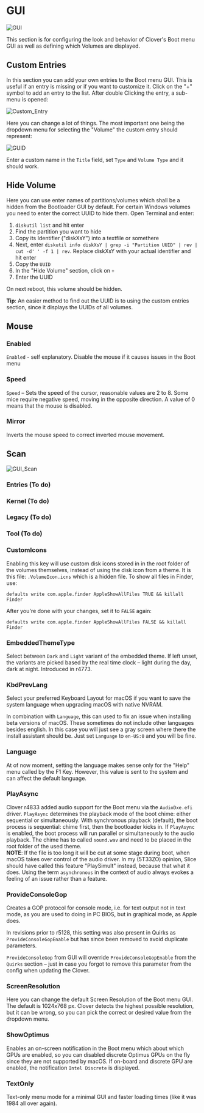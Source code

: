 # GUI
![GUI](https://user-images.githubusercontent.com/76865553/136703745-7ec35d11-5458-482c-a8c8-ccaf48d9650d.jpeg)

This section is for configuring the look and behavior of Clover's Boot menu GUI as well as defining which Volumes are displayed.

## Custom Entries
In this section you can add your own entries to the Boot menu GUI. This is useful if an entry is missing or if you want to customize it. Click on the "+" symbol to add an entry to the list. After double Clicking the entry, a sub-menu is opened: 

![Custom_Entry](https://user-images.githubusercontent.com/76865553/136745225-5c06bd82-b7a8-4459-b29d-52870742941e.png)

Here you can change a lot of things. The most important one being the dropdown menu for selecting the "Volume" the custom entry should represent:

![GUID](https://user-images.githubusercontent.com/76865553/136699942-79efe2a9-2995-48fe-a6fd-aad342ae259a.png)

Enter a custom name in the `Title` field, set `Type` and `Volume Type` and it should work.
## Hide Volume
Here you can use enter names of partitions/volumes which shall be a hidden from the Bootloader GUI by default. For certain Windows volumes you need to enter the correct UUID to hide them. Open Terminal and enter:

1. `diskutil list` and hit enter
2. Find the partition you want to hide
3. Copy its Identifier ("diskXsY") into a textfile or somethere
4. Next, enter `diskutil info diskXsY | grep -i "Partition UUID" | rev | cut -d' ' -f 1 | rev`. Replace diskXsY with your actual identifier and hit enter
5. Copy the `UUID`
6. In the "Hide Volume" section, click on `+` 
7. Enter the UUID

On next reboot, this volume should be hidden.

**Tip**: An easier method to find out the UUID is to using the custom entries section, since it displays the UUIDs of all volumes.

## Mouse
### Enabled
`Enabled` - self explanatory. Disable the mouse if it causes issues in the Boot menu

### Speed
`Speed` – Sets the speed of the cursor, reasonable values are 2 to 8. Some mice require negative speed, moving in the opposite direction. A value of 0 means that the mouse is disabled.

### Mirror
Inverts the mouse speed to correct inverted mouse movement.

## Scan
![GUI_Scan](https://user-images.githubusercontent.com/76865553/136699885-281deddd-0151-4e06-a489-4299669fe4d3.png)

### Entries (To do)
### Kernel (To do)
### Legacy (To do)
### Tool (To do)

### CustomIcons
Enabling this key will use custom disk icons stored in in the root folder of the volumes themselves, instead of using the disk icon from a theme. It is this file: `.VolumeIcon.icns` which is a hidden file. To show all files in Finder, use:

`defaults write com.apple.finder AppleShowAllFiles TRUE && killall Finder`

After you're done with your changes, set it to `FALSE` again:

`defaults write com.apple.finder AppleShowAllFiles FALSE && killall Finder`

### EmbeddedThemeType
Select between `Dark` and `Light` variant of the embedded theme. If left unset, the variants are picked based by the real time clock – light during the day, dark at night. Introduced in r4773.

### KbdPrevLang
Select your preferred Keyboard Layout for macOS if you want to save the system language when upgrading macOS with native NVRAM.

In combination with `Language`, this can used to fix an issue when installing beta versions of macOS. These sometimes do not include other languages besides english. In this case you will just see a gray screen where there the install assistant should be. Just set `Language` to `en-US:0` and you will be fine. 

### Language
At of now moment, setting the language makes sense only for the "Help" menu called by the F1 Key. However, this value is sent to the system and can affect the default language.

### PlayAsync
Clover r4833 added audio support for the Boot menu via the `AudioDxe.efi` driver. `PlayAsync` determines the playback mode of the boot chime: either sequential or simultaneously. With synchronous playback (default), the boot process is sequential: chime first, then the bootloader kicks in. If `PlayAsync` is enabled, the boot process will run parallel or simultaneously to the audio playback. The chime has to called `sound.wav` and need to be placed in the root folder of the used theme.
</br>**NOTE**: If the file is too long it will be cut at some stage during boot, when macOS takes over control of the audio driver. In my (5T33ZO) opinion, Slice should have called this feature "PlaySimult" instead, because that what it does. Using the term `asynchronous` in the context of audio always evokes a feeling of an issue rather than a feature.

### ProvideConsoleGop
Creates a GOP protocol for console mode, i.e. for text output not in text mode, as you are used to doing in PC BIOS, but in graphical mode, as Apple does.

In revisions prior to r5128, this setting was also present in Quirks as `ProvideConsoleGopEnable` but has since been removed to avoid duplicate parameters.

`ProvideConsoleGop` from GUI will override `ProvideConsoleGopEnable` from the `Quirks` section  – just in case you forgot to remove this parameter from the config when updating the Clover.

### ScreenResolution
Here you can change the default Screen Resolution of the Boot menu GUI. The default is 1024x768 px. Clover detects the highest possible resolution, but it can be wrong, so you can pick the correct or desired value from the dropdown menu.

### ShowOptimus
Enables an on-screen notification in the Boot menu which about which GPUs are enabled, so you can disabled discrete Optimus GPUs on the fly since they are not supported by macOS. If on-board and discrete GPU are enabled, the notification `Intel Discrete` is displayed.

### TextOnly
Text-only menu mode for a minimal GUI and faster loading times (like it was 1984 all over again).